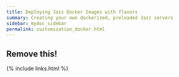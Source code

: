 ```yaml
---
title: Deploying Jazz Docker Images with flavors
summary: Creating your own dockerized, preloaded Jazz servers
sidebar: mydoc_sidebar
permalink: customization_docker.html
---
```


## Remove this!

{% include links.html %}
